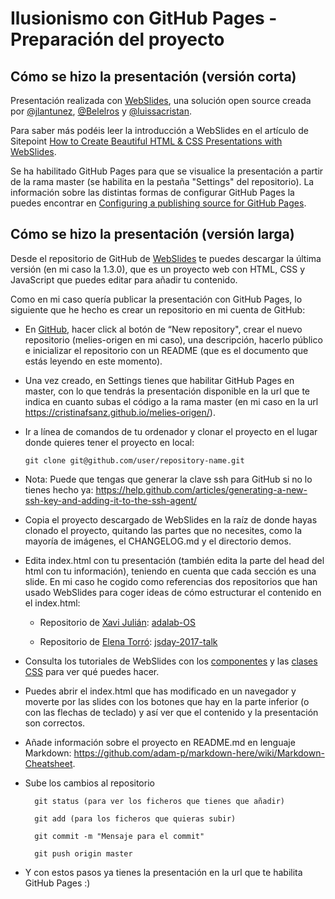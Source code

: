 # Ilusionismo con GitHub Pages - Preparación del proyecto

## Cómo se hizo la presentación (versión corta)

Presentación realizada con <a href="https://webslides.tv/">WebSlides</a>, una solución open source creada por <a href="https://twitter.com/jlantunez">@jlantunez</a>, <a href="https://twitter.com/Belelros">@Belelros</a> y <a href="https://twitter.com/luissacristan">@luissacristan</a>.

Para saber más podéis leer la introducción a WebSlides en el artículo de Sitepoint [How to Create Beautiful HTML & CSS Presentations with WebSlides](https://www.sitepoint.com/how-to-create-beautiful-html-css-presentations-with-webslides/).

Se ha habilitado GitHub Pages para que se visualice la presentación a partir de la rama master (se habilita en la pestaña "Settings" del repositorio). La información sobre las distintas formas de configurar GitHub Pages la puedes encontrar en <a href="https://help.github.com/articles/configuring-a-publishing-source-for-github-pages/">Configuring a publishing source for GitHub Pages</a>.

## Cómo se hizo la presentación (versión larga)

Desde el repositorio de GitHub de <a href="https://github.com/webslides/WebSlides"> WebSlides</a> te puedes descargar la última versión (en mi caso la 1.3.0), que es un proyecto web con HTML, CSS y JavaScript que puedes editar para añadir tu contenido.

Como en mi caso quería publicar la presentación con GitHub Pages, lo siguiente que he hecho es crear un repositorio en mi cuenta de GitHub:

- En <a href="https://github.com/"> GitHub</a>, hacer click al botón de “New repository", crear el nuevo repositorio (melies-origen en mi caso), una descripción, hacerlo público e inicializar el repositorio con un README (que es el documento que estás leyendo en este momento).

- Una vez creado, en Settings tienes que habilitar GitHub Pages en master, con lo que tendrás la presentación disponible en la url que te indica en cuanto subas el código a la rama master (en mi caso en la url https://cristinafsanz.github.io/melies-origen/).

- Ir a línea de comandos de tu ordenador y clonar el proyecto en el lugar donde quieres tener el proyecto en local:

    <pre><code>git clone git@github.com/user/repository-name.git</code></pre>

- Nota: Puede que tengas que generar la clave ssh para GitHub si no lo tienes hecho ya: https://help.github.com/articles/generating-a-new-ssh-key-and-adding-it-to-the-ssh-agent/

- Copia el proyecto descargado de WebSlides en la raíz de donde hayas clonado el proyecto, quitando las partes que no necesites, como la mayoría de imágenes, el CHANGELOG.md y el directorio demos.

- Edita index.html con tu presentación (también edita la parte del head del html con tu información), teniendo en cuenta que cada sección es una slide. En mi caso he cogido como referencias dos repositorios que han usado WebSlides para coger ideas de cómo estructurar el contenido en el index.html:

    - Repositorio de <a href="https://twitter.com/xaviju">Xavi Julián</a>: <a href="https://github.com/Xaviju/adalab-OS">adalab-OS</a>

    - Repositorio de <a href="https://twitter.com/eletorro">Elena Torró</a>: <a href="https://github.com/elenatorro/jsday-2017-talk">jsday-2017-talk</a>

- Consulta los tutoriales de WebSlides con los <a href="https://webslides.tv/demos/components">componentes</a> y las <a href="https://webslides.tv/demos/classes">clases CSS</a> para ver qué puedes hacer.  

- Puedes abrir el index.html que has modificado en un navegador y moverte por las slides con los botones que hay en la parte inferior (o con las flechas de teclado) y así ver que el contenido y la presentación son correctos.

- Añade información sobre el proyecto en README.md en lenguaje Markdown: https://github.com/adam-p/markdown-here/wiki/Markdown-Cheatsheet.

- Sube los cambios al repositorio

        git status (para ver los ficheros que tienes que añadir)

        git add (para los ficheros que quieras subir)

        git commit -m "Mensaje para el commit"

        git push origin master

- Y con estos pasos ya tienes la presentación en la url que te habilita GitHub Pages :)

